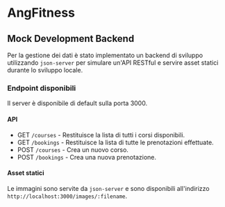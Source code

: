 # AngFitness

## Mock Development Backend
Per la gestione dei dati è stato implementato un backend di sviluppo utilizzando `json-server` per simulare un'API RESTful e servire asset statici durante lo sviluppo locale.

### Endpoint disponibili
Il server è disponibile di default sulla porta 3000.

#### API
- GET `/courses` - Restituisce la lista di tutti i corsi disponibili.
- GET `/bookings` - Restituisce la lista di tutte le prenotazioni effettuate.
- POST `/courses` - Crea un nuovo corso.
- POST `/bookings` - Crea una nuova prenotazione.

#### Asset statici
Le immagini sono servite da `json-server` e sono disponibili all'indirizzo `http://localhost:3000/images/:filename`.


